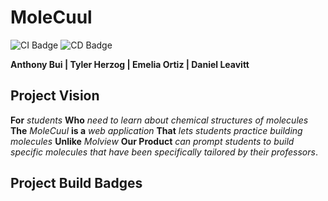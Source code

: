 # MoleCuul

![CI Badge](https://github.com/dantheman8300/MoleCuul/actions/workflows/node.js.yml/badge.svg)
![CD Badge](https://github.com/dantheman8300/MoleCuul/actions/workflows/main_molecuulapi.yml/badge.svg)

<b> Anthony Bui | Tyler Herzog | Emelia Ortiz | Daniel Leavitt </b>

## Project Vision
**For** *students* **Who** *need to learn about chemical structures of molecules* **The** *MoleCuul* **is a** *web application* **That** *lets students practice building molecules* **Unlike** *Molview* **Our Product** *can prompt students to build specific molecules that have been specifically tailored by their professors*.

## Project Build Badges
